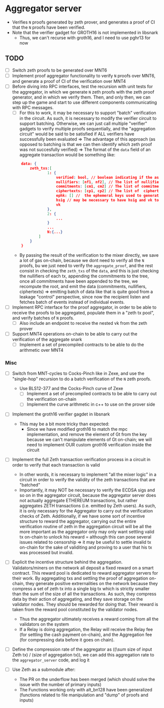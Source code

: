# Aggregator server

- Verifies `N` proofs generated by zeth prover, and generates a proof of CI that the `N` proofs have been verified.
- Note that the verifier gadget for GROTH16 is not implemented in libsnark
    - Thus, we can't recurse with groth16, and I need to use pghr13 for now

## TODO

- [ ] Switch zeth proofs to be generated over MNT6 
- [ ] Implement proof aggregator functionality to verify `N` proofs over MNT6, and generate a proof of CI of the verification over MNT4
- [ ] Before diving into RPC interfaces, test the recursion with unit tests for the aggregator, in which we generate `N` zeth proofs with the zeth proof generator, and in which we verify them. Then, and only then, we can step up the game and start to use different components communicating with RPC messages.
    - [ ] For this to work, it may be necessary to support "batch" verification in the circuit. As such, it is necessary to modify the verifier circuit to support batching. Otherwise, we can just call multiple "verifier" gadgets to verify multiple proofs sequentially, and the "aggregation circuit" would be said to be satisfied if ALL verifiers have successfully been evaluated => The advantage of this approach (as opposed to batching is that we can then identify which zeth proof was not succesfully verified)
    => The format of the `data` field of an aggregate transaction would be something like:
    ```json
        data: {
            zeth_txs:[
                    1: {
                        verified: bool, // boolean indicating if the associated proof was succesfully verified (i.e. "would this tx have been considered valid by the mixer snark verification procedure")
                        nullifiers: [nf1, nf2], // The list of nullifiers spent by the zeth tx
                        commitments: [cm1, cm2] // The list of commitments created by the zeth tx
                        ciphertexts: [cp1, cp2] // The list of  ciphertexts created by the zeth tx
                        ephk: [] //  the ephemeral keys used to generate the ciphertexts
                        hsig // may be necessary to have hsig and vk too in order to verify the otschnorr
                        vk
                    },
                    2: {
                        ...
                    }
                    ...
                    N:{...}
                ]
            }
        }
    ```
    - By passing the result of the verification to the mixer directly, we save a lot of gas on-chain, because we dont need to verify all the `N` proofs, bu we just need to verify the `aggregate_proof`, and the rest consist in checking the `zeth_txs` of the `data`, and this is just checking the nullifiers of each tx, appending the commitments to the tree, once all commitments have been appended to the tree, we recompute the root, and emit the data (commitments, nullifiers, ciphertexts) => emitting batch of data like that is quite good from a leakage "control" perspective, since now the recipient listen and fetches batch of events instead of individual events.
- [ ] Implement RPC interface for the proof aggregator, in order to be able to receive the proofs to be aggregated, populate them in a "zeth tx pool", and verify batches of `N` proofs.
    - [ ] Also include an endpoint to receive the nested vk from the zeth prover
- [ ] Support MNT4 operations on-chain to be able to carry out the verification of the aggregate snark
    - [ ] Implement a set of precompiled contracts to be able to do the arithmetic over MNT4

### Misc

- [ ] Switch from MNT-cycles to Cocks-Pinch like in Zexe, and use the "single-hop" recursion to do a batch verification of the `N` zeth proofs.
    - Use BLS12-377 and the Cocks-Pinch curve of Zexe
        - [ ] Implement a set of precompiled contracts to be able to carry out the verification on-chain
        - [ ] Implement the curve arithmetic in c++ to use on the prover side
- [ ] Implement the groth16 verifier gagdet in libsnark
    - This may be a bit more tricky than expected:
        - Since we have modified groth16 to match the mpc implementation, and remove the element of Gt from the key because we can't manipulate elements of Gt on-chain; we will need to implement OUR custom groth16 verification inside the circuit
- [ ] Implement the full Zeth transaction verification process in a circuit in order to verify that each transaction is valid
    - In other words, it is necessary to implement "all the mixer logic" in a circuit in order to verify the validity of the zeth transactions that are "batched"
    - Importantly, it may NOT be necessary to verify the ECDSA sigs and so on in the aggregator circuit, because the aggregator server does not actually aggregate ETHEREUM transactions, but rather aggregates ZETH transactions (i.e. emitted by Zeth users). As such, it is only necessary for the Aggregator to carry out the verification checks of Zeth. Additionally, if we have some sort of incentive structure to reward the aggregator, carrying out the entire verification routine of zeth in the aggregation circuit will be all the more important as the aggregator only may only want settling valid tx on-chain to unlock his reward = although this can pose several issues related to censorship => it may be useful to settle invalid tx on-chain for the sake of validiting and proving to a user that his tx was processed but invalid.

- [ ] Explicit the incentive structure behind the aggregation. Validators/miners on the network all deposit a fixed reward on a smart contract. This reward pool is dedicated to reward aggregator servers for their work. By aggregating txs and settling the proof of aggregation on-chain, they generate positive extrernalities on the network because they compress a set of zeth tx into a single big tx which is strictly smaller than the sum of the size of all the transactions. As such, they compress data by their action of aggregating, and they save storage on the validator nodes. They should be rewarded for doing that. Their reward is taken from the reward pool constituted by the validator nodes.
    - Thus the aggregator ultimately receives a reward coming from all the validators on the system
    - If a Relay is doing aggregation, the Relay will receive the Relay fee (for settling the cash payment on-chain), and the Aggregation fee (for compressing data before it goes on chain).

- [ ] Define the compression rate of the aggregator as ((\sum size of input Zeth tx) / (size of aggregation tx)), we can add this aggregation rate to the `aggregator_server` code, and log it

- [ ] Use Zeth as a submodule after:
    - The PR on the underflow has been merged (which should solve the issue with the number of primary inputs)
    - The Functions working only with alt_bn128 have been generalized (functions related to file manipulation and "dump" of proofs and inputs)
